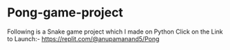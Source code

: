 # Pong-game-project
Following is a Snake game project which I made on Python Click on the Link to Launch:- https://replit.com/@anupamanand5/Pong

